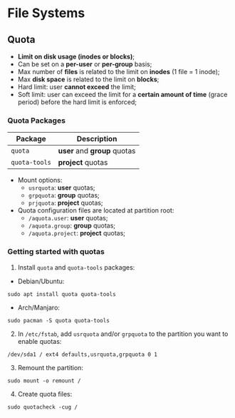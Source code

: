 # File Systems

## Quota

- **Limit on disk usage (inodes or blocks)**;
- Can be set on a **per-user** or **per-group** basis;
- Max number of **files** is related to the limit on **inodes** (1 file = 1
  inode);
- Max **disk space** is related to the limit on **blocks**;
- Hard limit: user **cannot exceed** the limit;
- Soft limit: user can exceed the limit for a **certain amount of time** (grace
  period) before the hard limit is enforced;

### Quota Packages

| Package       | Description                   |
|---------------|-------------------------------|
| `quota`       | **user** and **group** quotas |
| `quota-tools` | **project** quotas            |

- Mount options:
  - `usrquota`: **user** quotas;
  - `grpquota`: **group** quotas;
  - `prjquota`: **project** quotas;
- Quota configuration files are located at partition root:
  - `/aquota.user`: **user** quotas;
  - `/aquota.group`: **group** quotas;
  - `/aquota.project`: **project** quotas;

### Getting started with quotas

1. Install `quota` and `quota-tools` packages:

- Debian/Ubuntu:

```console
sudo apt install quota quota-tools
```

- Arch/Manjaro:

```console
sudo pacman -S quota quota-tools
```

2. In `/etc/fstab`, add `usrquota` and/or `grpquota` to the partition you want
   to enable quotas:

```fstab
/dev/sda1 / ext4 defaults,usrquota,grpquota 0 1
```

3. Remount the partition:

```console
sudo mount -o remount /
```

4. Create quota files:

```console
sudo quotacheck -cug /
```

